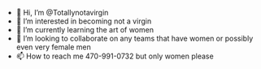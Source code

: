 - 👋 Hi, I’m @Totallynotavirgin
- 👀 I’m interested in becoming not a virgin
- 🌱 I’m currently learning the art of women
- 💞️ I’m looking to collaborate on any teams that have women or possibly even very female men
- 📫 How to reach me 470-991-0732 but only women please

<!---
Totallynotavirgin/Totallynotavirgin is a ✨ special ✨ repository because its `README.md` (this file) appears on your GitHub profile.
You can click the Preview link to take a look at your changes.
--->
